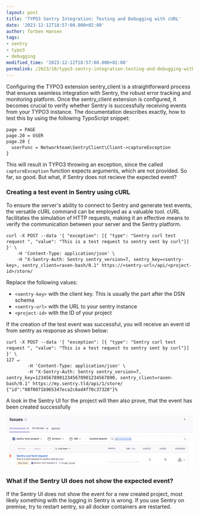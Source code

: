 ```yaml
---
layout: post
title: 'TYPO3 Sentry Integration: Testing and Debugging with cURL'
date: '2023-12-12T18:57:00.000+02:00'
author: Torben Hansen
tags:
- sentry
- typo3
- debugging
modified_time: '2023-12-12T18:57:00.000+02:00'
permalink: /2023/10/typo3-sentry-integration-testing-and-debugging-with-curl.html
---
```


Configuring the TYPO3 extension sentry_client is a straightforward process that ensures seamless integration 
with Sentry, the robust error tracking and monitoring platform. Once the sentry_client extension is configured, 
it becomes crucial to verify whether Sentry is successfully receiving events from your TYPO3 instance. The 
documentation describes exactly, how to test this by using the following TypoScript snippet:

```
page = PAGE
page.20 = USER
page.20 {
  userFunc = Networkteam\SentryClient\Client->captureException
}
```

This will result in TYPO3 throwing an exception, since the called `captureException` function expects
arguments, which are not provided. So far, so good. But what, if Sentry does not recieve the expected event?

### Creating a test event in Sentry using cURL

To ensure the server's ability to connect to Sentry and generate test events, the versatile cURL command can 
be employed as a valuable tool. cURL facilitates the simulation of HTTP requests, making it an effective means 
to verify the communication between your server and the Sentry platform.

```shell
curl -X POST --data '{ "exception": [{ "type": "Sentry curl test request ", "value": "This is a test request to sentry sent by curl"}] }' \
	-H 'Content-Type: application/json' \
	-H "X-Sentry-Auth: Sentry sentry_version=7, sentry_key=<sentry-key>, sentry_client=raven-bash/0.1" https://<sentry-url>/api/<project-id>/store/
```

Replace the following values:

* `<sentry-key>` with the client key. This is usually the part after the DSN schema
* `<sentry-url>` with the URL to your sentry instance
* `<project-id>` with the ID of your project

If the creation of the test event was successful, you will receive an event id from sentry as response as shown below:

```shell
curl -X POST --data '{ "exception": [{ "type": "Sentry curl test request ", "value": "This is a test request to sentry sent by curl"}] }' \                                                                                          127 ↵
        -H 'Content-Type: application/json' \
        -H "X-Sentry-Auth: Sentry sentry_version=7, sentry_key=123456789012345678901234567890, sentry_client=raven-bash/0.1" https://my.sentry.tld/api/1/store/
{"id":"08f0071b965347eca2c6ad4f70c37328"}%
```

A look in the Sentry UI for the project will then also prove, that the event has been created successfully 

![Sentry test event](/assets/images/2023-12-12/sentry-curl-test.png)

### What if the Sentry UI does not show the expected event?

If the Sentry UI does not show the event for a new created project, most likely something with the logging in 
Sentry is wrong. If you use Sentry on premise, try to restart sentry, so all docker containers are restarted. 
